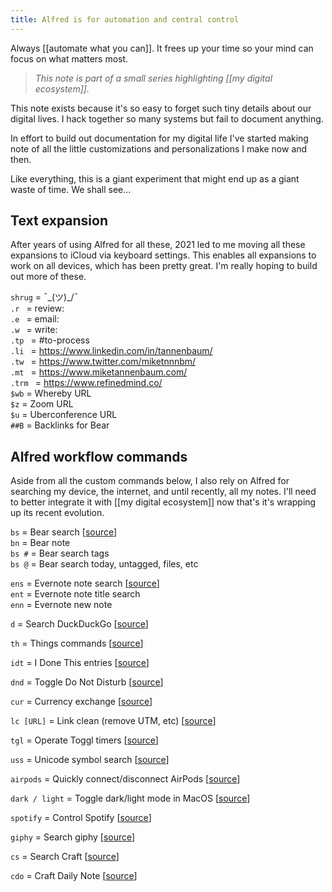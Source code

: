 ```yaml
---
title: Alfred is for automation and central control
---
```

Always [[automate what you can]]. It frees up your time so your mind can focus on what matters most.

> *This note is part of a small series highlighting [[my digital ecosystem]].*

This note exists because it's so easy to forget such tiny details about our digital lives. I hack together so many systems but fail to document anything.

In effort to build out documentation for my digital life I've started making note of all the little customizations and personalizations I make now and then.

Like everything, this is a giant experiment that might end up as a giant waste of time. We shall see...

## Text expansion
After years of using Alfred for all these, 2021 led to me moving all these expansions to iCloud via keyboard settings. This enables all expansions to work on all devices, which has been pretty great. I'm really hoping to build out more of these.

`shrug` = ¯\_(ツ)_/¯<br>
`.r ` = review:<br>
`.e ` = email:<br>
`.w ` = write: <br>
`.tp ` = #to-process <br>
`.li ` = https://www.linkedin.com/in/tannenbaum/  <br>
`.tw ` = https://www.twitter.com/miketnnnbm/  <br>
`.mt ` = https://www.miketannenbaum.com/  <br>
`.trm ` = https://www.refinedmind.co/  <br>
`$wb` = Whereby URL<br>
`$z` = Zoom URL<br>
`$u` = Uberconference URL<br>
`##B` = Backlinks for Bear<br>

## Alfred workflow commands
Aside from all the custom commands below, I also rely on Alfred for searching my device, the internet, and until recently, all my notes. I'll need to better integrate it with [[my digital ecosystem]] now that's it's wrapping up its recent evolution.

`bs` = Bear search [[source](https://github.com/drgrib/alfred-bear)]<br>
`bn` = Bear note<br>
`bs #` = Bear search tags<br>
`bs @` = Bear search today, untagged, files, etc<br>

`ens` = Evernote note search [[source](http://www.packal.org/workflow/evernote)]<br>
`ent` = Evernote note title search<br>
`enn` = Evernote new note<br>

`d` = Search DuckDuckGo [[source](https://github.com/lorenzschmid/alfred-ddgnext)]

`th` = Things commands [[source](https://github.com/xilopaint/alfred-things)]

`idt` = I Done This entries [[source](https://github.com/chadhs/idonethis-for-alfred)]

`dnd` = Toggle Do Not Disturb [[source](https://github.com/vitorgalvao/alfred-workflows/tree/master/CalmNotifications)]

`cur` = Currency exchange [[source](https://github.com/daninfpj/currency-exchange)]

`lc [URL]` = Link clean (remove UTM, etc) [[source](https://github.com/vitorgalvao/alfred-workflows/tree/master/LinkClean)]

`tgl` = Operate Toggl timers [[source](https://github.com/jason0x43/alfred-toggl)]

`uss` = Unicode symbol search [[source](https://github.com/bevesce/unicode-symbols-search)]

`airpods` = Quickly connect/disconnect AirPods [[source](https://github.com/mariuskiessling/alfred-airpods-connector)]

`dark / light` = Toggle dark/light mode in MacOS [[source](https://github.com/MikoMagni/macOS-Mojave-Dark-Mode-Workflow-for-Alfred)]

`spotify` = Control Spotify [[source](https://github.com/vdesabou/alfred-spotify-mini-player)]

`giphy` = Search giphy [[source](https://github.com/kejadlen/giphy.alfredworkflow)]

`cs` = Search Craft [[source](https://github.com/kudrykv/alfred-craftdocs)]

`cdo` = Craft Daily Note [[source](https://github.com/kudrykv/alfred-craftdocs)]
